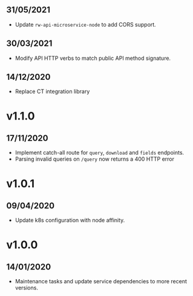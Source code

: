 ## 31/05/2021

- Update `rw-api-microservice-node` to add CORS support.

## 30/03/2021

- Modify API HTTP verbs to match public API method signature.

## 14/12/2020

- Replace CT integration library

# v1.1.0

## 17/11/2020

- Implement catch-all route for `query`, `download` and `fields` endpoints.
- Parsing invalid queries on `/query` now returns a 400 HTTP error


# v1.0.1

## 09/04/2020

- Update k8s configuration with node affinity.


# v1.0.0

## 14/01/2020

- Maintenance tasks and update service dependencies to more recent versions.
